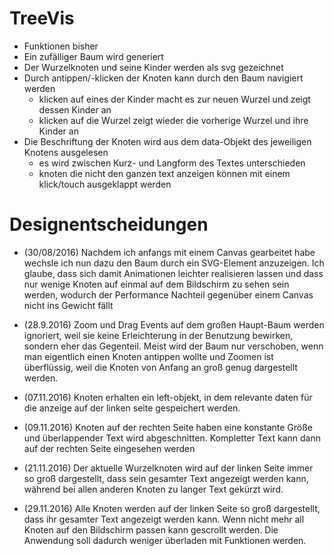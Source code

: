 # TreeVis
 - Funktionen bisher
  - Ein zufälliger Baum wird generiert
  - Der Wurzelknoten und seine Kinder werden als svg gezeichnet
  - Durch antippen/-klicken der Knoten kann durch den Baum navigiert werden
  	- klicken auf eines der Kinder macht es zur neuen Wurzel und zeigt dessen Kinder an
  	- klicken auf die Wurzel zeigt wieder die vorherige Wurzel und ihre Kinder an
  - Die Beschriftung der Knoten wird aus dem data-Objekt des jeweiligen Knotens ausgelesen
  	- es wird zwischen Kurz- und Langform des Textes unterschieden
  	- knoten die nicht den ganzen text anzeigen können mit einem klick/touch ausgeklappt werden

# Designentscheidungen
 - (30/08/2016) Nachdem ich anfangs mit einem Canvas gearbeitet habe wechsle ich nun dazu den Baum durch ein SVG-Element anzuzeigen. Ich glaube, dass sich damit Animationen leichter realisieren lassen und dass nur wenige Knoten auf einmal auf dem Bildschirm zu sehen sein werden, wodurch der Performance Nachteil gegenüber einem Canvas nicht ins Gewicht fällt

 - (28.9.2016) Zoom und Drag Events auf dem großen Haupt-Baum werden ignoriert, weil sie keine Erleichterung in der Benutzung bewirken, sondern eher das Gegenteil. Meist wird der Baum nur verschoben, wenn man eigentlich einen Knoten antippen wollte und Zoomen ist überflüssig, weil die Knoten von Anfang an groß genug dargestellt werden.

 - (07.11.2016) Knoten erhalten ein left-objekt, in dem relevante daten für die anzeige auf der linken seite gespeichert werden.

 - (09.11.2016) Knoten auf der rechten Seite haben eine konstante Größe und überlappender Text wird abgeschnitten. Kompletter Text kann dann auf der rechten Seite eingesehen werden

 - (21.11.2016) Der aktuelle Wurzelknoten wird auf der linken Seite immer so groß dargestellt, dass sein gesamter Text angezeigt werden kann, während bei allen anderen Knoten zu langer Text gekürzt wird.

 - (29.11.2016) Alle Knoten werden auf der linken Seite so groß dargestellt, dass ihr gesamter Text angezeigt werden kann. Wenn nicht mehr all Knoten auf den Bildschirm passen kann gescrollt werden. Die Anwendung soll dadurch weniger überladen mit Funktionen werden.
